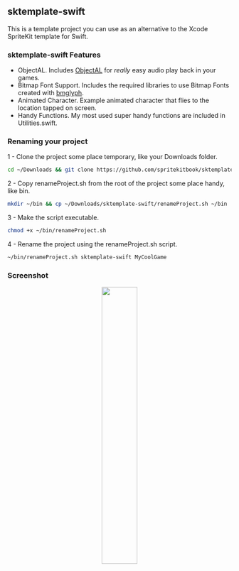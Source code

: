 ## sktemplate-swift

This is a template project you can use as an alternative to the Xcode SpriteKit template for Swift.

### sktemplate-swift Features
* ObjectAL. Includes [ObjectAL](http://kstenerud.github.io/ObjectAL-for-iPhone/) for *really* easy audio play back in your games.
* Bitmap Font Support. Includes the required libraries to use Bitmap Fonts created with [bmglyph](http://www.bmglyph.com). 
* Animated Character. Example animated character that flies to the location tapped on screen.
* Handy Functions. My most used super handy functions are included in Utilities.swift. 

### Renaming your project
1 - Clone the project some place temporary, like your Downloads folder.
```bash
cd ~/Downloads && git clone https://github.com/spritekitbook/sktemplate-swift.git
```

2 - Copy renameProject.sh from the root of the project some place handy, like bin.
```bash
mkdir ~/bin && cp ~/Downloads/sktemplate-swift/renameProject.sh ~/bin
```

3 - Make the script executable.
```bash
chmod +x ~/bin/renameProject.sh
```

4 - Rename the project using the renameProject.sh script.
```bash
~/bin/renameProject.sh sktemplate-swift MyCoolGame
```


### Screenshot
<p align="center">
  <img src="https://github.com/spritekitbook/spritekitbook.github.io/blob/master/images/sktemplate-swift.png" width="40%">
</p>
